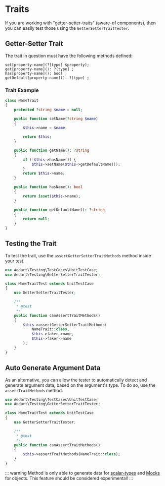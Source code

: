 # Traits

If you are working with "getter-setter-traits" (aware-of components), then you can easily test those using the `GetterSetterTraitTester`.

## Getter-Setter Trait

The trait in question must have the following methods defined:

```console
set[property-name](?[type] $property);
get[property-name](): ?[type] ;
has[property-name](): bool ;
getDefault[property-name](): ?[type] ;
```

### Trait Example
 
```php
class NameTrait
{
    protected ?string $name = null;

    public function setName(?string $name)
    {
        $this->name = $name;

        return $this;
    }

    public function getName(): ?string
    {
        if (!$this->hasName()) {
            $this->setName($this->getDefaultName());
        }
        return $this->name;
    }

    public function hasName(): bool
    {
        return isset($this->name);
    }

    public function getDefaultName(): ?string
    {
        return null;
    }    
}
```

## Testing the Trait

To test the trait, use the `assertGetterSetterTraitMethods` method inside your test.

```php
use Aedart\Testing\TestCases\UnitTestCase;
use Aedart\Testing\GetterSetterTraitTester;

class NameTraitTest extends UnitTestCase
{
    use GetterSetterTraitTester;

    /**
     * @test
     */
    public function canAssertTraitMethods()
    {
        $this->assertGetterSetterTraitMethods(
            NameTrait::class,
            $this->faker->name,
            $this->faker->name
        );
    }
}
```

## Auto Generate Argument Data

As an alternative, you can allow the tester to automatically detect and generate argument data, based on the argument's type.
To do so, use the `assertTraitMethods` method.

```php
use Aedart\Testing\TestCases\UnitTestCase;
use Aedart\Testing\GetterSetterTraitTester;

class NameTraitTest extends UnitTestCase
{
    use GetterSetterTraitTester;

    /**
     * @test
     */
    public function canAssertTraitMethods()
    {
        $this->assertTraitMethods(NameTrait::class);
    }
}
```

::: warning
Method is only able to generate data for [scalar-types](http://php.net/manual/en/language.types.intro.php) and [Mocks](https://github.com/mockery/mockery) for objects.
This feature should be considered experimental!
:::

